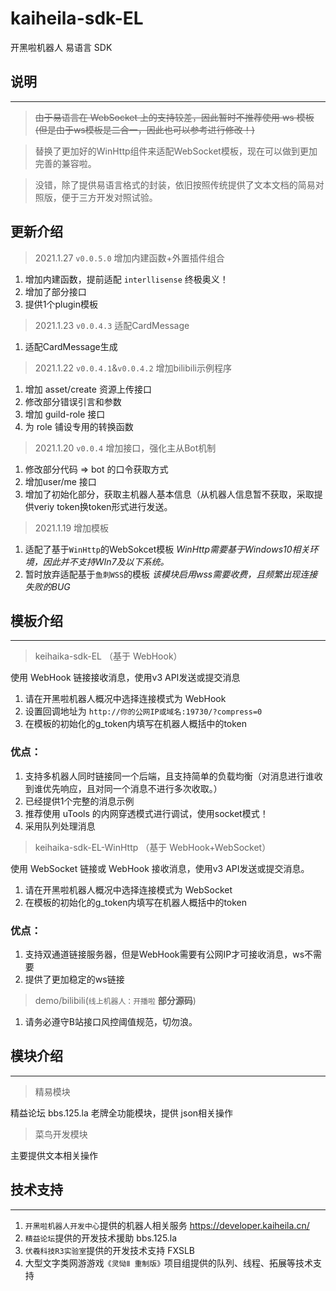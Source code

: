 # kaiheila-sdk-EL
开黑啦机器人 易语言 SDK

## 说明
---
> ~~由于易语言在 WebSocket 上的支持较差，因此暂时不推荐使用 ws 模板(但是由于ws模板是二合一，因此也可以参考进行修改！)~~

> 替换了更加好的WinHttp组件来适配WebSocket模板，现在可以做到更加完善的兼容啦。

> 没错，除了提供易语言格式的封装，依旧按照传统提供了文本文档的简易对照版，便于三方开发对照试验。

## 更新介绍
> 2021.1.27 `v0.0.5.0` 增加内建函数+外置插件组合
1. 增加内建函数，提前适配 `interllisense` 终极奥义！
2. 增加了部分接口
3. 提供1个plugin模板

> 2021.1.23 `v0.0.4.3` 适配CardMessage
1. 适配CardMessage生成

> 2021.1.22 `v0.0.4.1`&`v0.0.4.2`  增加bilibili示例程序 
1. 增加 asset/create 资源上传接口
2. 修改部分错误引言和参数
3. 增加 guild-role 接口
4. 为 role 铺设专用的转换函数

> 2021.1.20 `v0.0.4` 增加接口，强化主从Bot机制
1. 修改部分代码 => bot 的口令获取方式
2. 增加user/me 接口
3. 增加了初始化部分，获取主机器人基本信息（从机器人信息暂不获取，采取提供veriy token换token形式进行发送。 

> 2021.1.19 增加模板
1. 适配了基于`WinHttp`的WebSokcet模板 *WinHttp需要基于Windows10相关环境，因此并不支持WIn7及以下系统。*
2. 暂时放弃适配基于`鱼刺WSS`的模板 *该模块启用wss需要收费，且频繁出现连接失败的BUG*



## 模板介绍
---
> keihaika-sdk-EL
（基于 WebHook）

使用 WebHook 链接接收消息，使用v3 API发送或提交消息

1. 请在开黑啦机器人概况中选择连接模式为 WebHook
2. 设置回调地址为 `http://你的公网IP或域名:19730/?compress=0`
3. 在模板的初始化的g_token内填写在机器人概括中的token

### 优点：
1. 支持多机器人同时链接同一个后端，且支持简单的负载均衡（对消息进行谁收到谁优先响应，且对同一个消息不进行多次收取。）
2. 已经提供1个完整的消息示例
3. 推荐使用 uTools 的内网穿透模式进行调试，使用socket模式！
4. 采用队列处理消息


> keihaika-sdk-EL-WinHttp
（基于 WebHook+WebSocket）

使用 WebSocket 链接或 WebHook 接收消息，使用v3 API发送或提交消息。
1. 请在开黑啦机器人概况中选择连接模式为 WebSocket
2. 在模板的初始化的g_token内填写在机器人概括中的token

### 优点：
1. 支持双通道链接服务器，但是WebHook需要有公网IP才可接收消息，ws不需要
2. 提供了更加稳定的ws链接

> demo/bilibili(`线上机器人：开播啦` **部分源码**)
1. 请务必遵守B站接口风控阈值规范，切勿浪。

## 模块介绍
---
> 精易模块

精益论坛 bbs.125.la 老牌全功能模块，提供 json相关操作

> 菜鸟开发模块

主要提供文本相关操作

## 技术支持
---
1. `开黑啦机器人开发中心`提供的机器人相关服务 https://developer.kaiheila.cn/
2. `精益论坛`提供的开发技术援助 bbs.125.la
3. `伏羲科技R3实验室`提供的开发技术支持 FXSLB
4. 大型文字类网游游戏`《灵恸Ⅱ 重制版》`项目组提供的队列、线程、拓展等技术支持